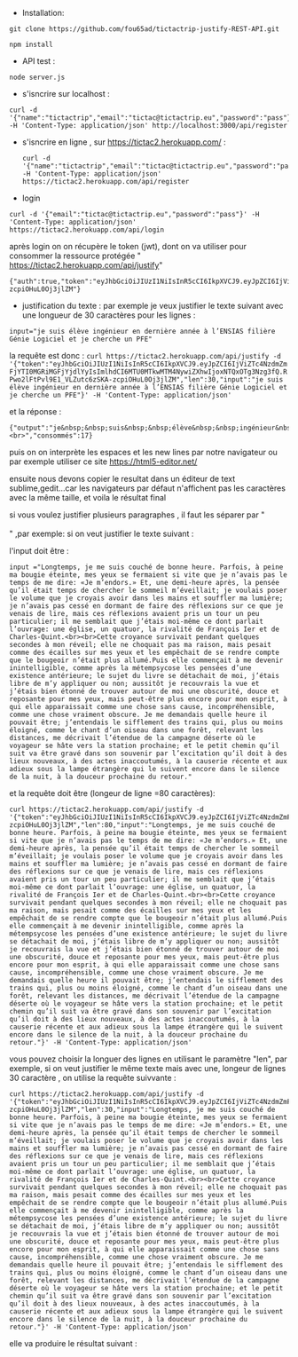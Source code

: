 - Installation:

```
git clone https://github.com/fou65ad/tictactrip-justify-REST-API.git
```
```
npm install
```
- API test :
```
node server.js 
```
- s'isncrire sur localhost :
```
curl -d '{"name":"tictactrip","email":"tictac@tictactrip.eu","password":"pass"}' -H 'Content-Type: application/json' http://localhost:3000/api/register
```
- s'isncrire en ligne , sur https://tictac2.herokuapp.com/ :
   ```
  curl -d '{"name":"tictactrip","email":"tictac@tictactrip.eu","password":"pass"}' -H 'Content-Type: application/json' https://tictac2.herokuapp.com/api/register
  ```
- login 
 ```
curl -d '{"email":"tictac@tictactrip.eu","password":"pass"}' -H 'Content-Type: application/json' https://tictac2.herokuapp.com/api/login
 ```
après login on on récupère le token (jwt), dont on va utiliser pour consommer la ressource protégée  " https://tictac2.herokuapp.com/api/justify"
   ```
{"auth":true,"token":"eyJhbGciOiJIUzI1NiIsInR5cCI6IkpXVCJ9.eyJpZCI6IjViZTc4NzdmZmFjYTI0MGRiMGFjYjdlYyIsImlhdCI6MTU0MTkwMTM4NywiZXhwIjoxNTQxOTg3Nzg3fQ.RPwo2lFtPvl9E1_VLZutc6zSKA-zcpiOHuL0Oj3jlZM"}
 ```
- justification du texte :
par exemple je veux justifier le texte suivant avec une longueur de 30 caractères pour les lignes :
 ```
 input="je suis élève ingénieur en dernière année à l’ENSIAS filière Génie Logiciel et je cherche un PFE"
  ```
la requête est donc  : 
    ```
curl https://tictac2.herokuapp.com/api/justify -d '{"token":"eyJhbGciOiJIUzI1NiIsInR5cCI6IkpXVCJ9.eyJpZCI6IjViZTc4NzdmZmFjYTI0MGRiMGFjYjdlYyIsImlhdCI6MTU0MTkwMTM4NywiZXhwIjoxNTQxOTg3Nzg3fQ.RPwo2lFtPvl9E1_VLZutc6zSKA-zcpiOHuL0Oj3jlZM","len":30,"input":"je suis élève ingénieur en dernière année à l’ENSIAS filière Génie Logiciel et je cherche un PFE"}' -H 'Content-Type: application/json' 
    ```
    
    
    
  et la réponse  : 
```
{"output":"je&nbsp;&nbsp;suis&nbsp;&nbsp;élève&nbsp;&nbsp;ingénieur&nbsp;&nbsp;en<br>dernière&nbsp;&nbsp;année&nbsp;&nbsp;à&nbsp;&nbsp;&nbsp;&nbsp;l’ENSIAS<br>filière&nbsp;&nbsp;Génie&nbsp;&nbsp;Logiciel&nbsp;et&nbsp;je<br>cherche&nbsp;un&nbsp;PFE&nbsp;<br>","consommés":17}
```

puis on on interprète les espaces et les new lines par notre navigateur ou par exemple utiliser ce site https://html5-editor.net/

ensuite nous devons copier le resultat dans un éditeur de text sublime,gedit...car les navigateurs par défaut n'affichent pas les caractères avec la même taille, et voila le résultat final

si vous voulez justifier plusieurs paragraphes , il faut les séparer par "<br><br>" ,par exemple:
si on veut justifier le texte suivant : 

l'input doit être :
```
input ="Longtemps, je me suis couché de bonne heure. Parfois, à peine ma bougie éteinte, mes yeux se fermaient si vite que je n’avais pas le temps de me dire: «Je m’endors.» Et, une demi-heure après, la pensée qu’il était temps de chercher le sommeil m’éveillait; je voulais poser le volume que je croyais avoir dans les mains et souffler ma lumière; je n’avais pas cessé en dormant de faire des réflexions sur ce que je venais de lire, mais ces réflexions avaient pris un tour un peu particulier; il me semblait que j’étais moi-même ce dont parlait l’ouvrage: une église, un quatuor, la rivalité de François Ier et de Charles-Quint.<br><br>Cette croyance survivait pendant quelques secondes à mon réveil; elle ne choquait pas ma raison, mais pesait comme des écailles sur mes yeux et les empêchait de se rendre compte que le bougeoir n’était plus allumé.Puis elle commençait à me devenir inintelligible, comme après la métempsycose les pensées d’une existence antérieure; le sujet du livre se détachait de moi, j’étais libre de m’y appliquer ou non; aussitôt je recouvrais la vue et j’étais bien étonné de trouver autour de moi une obscurité, douce et reposante pour mes yeux, mais peut-être plus encore pour mon esprit, à qui elle apparaissait comme une chose sans cause, incompréhensible, comme une chose vraiment obscure. Je me demandais quelle heure il pouvait être; j’entendais le sifflement des trains qui, plus ou moins éloigné, comme le chant d’un oiseau dans une forêt, relevant les distances, me décrivait l’étendue de la campagne déserte où le voyageur se hâte vers la station prochaine; et le petit chemin qu’il suit va être gravé dans son souvenir par l’excitation qu’il doit à des lieux nouveaux, à des actes inaccoutumés, à la causerie récente et aux adieux sous la lampe étrangère qui le suivent encore dans le silence de la nuit, à la douceur prochaine du retour."
 ```
 et la requête doit être (longeur de ligne =80 caractères):
  ```
 curl https://tictac2.herokuapp.com/api/justify -d '{"token":"eyJhbGciOiJIUzI1NiIsInR5cCI6IkpXVCJ9.eyJpZCI6IjViZTc4NzdmZmFjYTI0MGRiMGFjYjdlYyIsImlhdCI6MTU0MTkwMTM4NywiZXhwIjoxNTQxOTg3Nzg3fQ.RPwo2lFtPvl9E1_VLZutc6zSKA-zcpiOHuL0Oj3jlZM","len":80,"input":"Longtemps, je me suis couché de bonne heure. Parfois, à peine ma bougie éteinte, mes yeux se fermaient si vite que je n’avais pas le temps de me dire: «Je m’endors.» Et, une demi-heure après, la pensée qu’il était temps de chercher le sommeil m’éveillait; je voulais poser le volume que je croyais avoir dans les mains et souffler ma lumière; je n’avais pas cessé en dormant de faire des réflexions sur ce que je venais de lire, mais ces réflexions avaient pris un tour un peu particulier; il me semblait que j’étais moi-même ce dont parlait l’ouvrage: une église, un quatuor, la rivalité de François Ier et de Charles-Quint.<br><br>Cette croyance survivait pendant quelques secondes à mon réveil; elle ne choquait pas ma raison, mais pesait comme des écailles sur mes yeux et les empêchait de se rendre compte que le bougeoir n’était plus allumé.Puis elle commençait à me devenir inintelligible, comme après la métempsycose les pensées d’une existence antérieure; le sujet du livre se détachait de moi, j’étais libre de m’y appliquer ou non; aussitôt je recouvrais la vue et j’étais bien étonné de trouver autour de moi une obscurité, douce et reposante pour mes yeux, mais peut-être plus encore pour mon esprit, à qui elle apparaissait comme une chose sans cause, incompréhensible, comme une chose vraiment obscure. Je me demandais quelle heure il pouvait être; j’entendais le sifflement des trains qui, plus ou moins éloigné, comme le chant d’un oiseau dans une forêt, relevant les distances, me décrivait l’étendue de la campagne déserte où le voyageur se hâte vers la station prochaine; et le petit chemin qu’il suit va être gravé dans son souvenir par l’excitation qu’il doit à des lieux nouveaux, à des actes inaccoutumés, à la causerie récente et aux adieux sous la lampe étrangère qui le suivent encore dans le silence de la nuit, à la douceur prochaine du retour."}' -H 'Content-Type: application/json'
  ```
 vous pouvez choisir la longuer des lignes en utilisant le paramètre "len", par exemple, si on veut justifier le même texte mais avec une, longeur de lignes 30 caractère , on utilise la requête suivvante :
  ```
 curl https://tictac2.herokuapp.com/api/justify -d '{"token":"eyJhbGciOiJIUzI1NiIsInR5cCI6IkpXVCJ9.eyJpZCI6IjViZTc4NzdmZmFjYTI0MGRiMGFjYjdlYyIsImlhdCI6MTU0MTkwMTM4NywiZXhwIjoxNTQxOTg3Nzg3fQ.RPwo2lFtPvl9E1_VLZutc6zSKA-zcpiOHuL0Oj3jlZM","len":30,"input":"Longtemps, je me suis couché de bonne heure. Parfois, à peine ma bougie éteinte, mes yeux se fermaient si vite que je n’avais pas le temps de me dire: «Je m’endors.» Et, une demi-heure après, la pensée qu’il était temps de chercher le sommeil m’éveillait; je voulais poser le volume que je croyais avoir dans les mains et souffler ma lumière; je n’avais pas cessé en dormant de faire des réflexions sur ce que je venais de lire, mais ces réflexions avaient pris un tour un peu particulier; il me semblait que j’étais moi-même ce dont parlait l’ouvrage: une église, un quatuor, la rivalité de François Ier et de Charles-Quint.<br><br>Cette croyance survivait pendant quelques secondes à mon réveil; elle ne choquait pas ma raison, mais pesait comme des écailles sur mes yeux et les empêchait de se rendre compte que le bougeoir n’était plus allumé.Puis elle commençait à me devenir inintelligible, comme après la métempsycose les pensées d’une existence antérieure; le sujet du livre se détachait de moi, j’étais libre de m’y appliquer ou non; aussitôt je recouvrais la vue et j’étais bien étonné de trouver autour de moi une obscurité, douce et reposante pour mes yeux, mais peut-être plus encore pour mon esprit, à qui elle apparaissait comme une chose sans cause, incompréhensible, comme une chose vraiment obscure. Je me demandais quelle heure il pouvait être; j’entendais le sifflement des trains qui, plus ou moins éloigné, comme le chant d’un oiseau dans une forêt, relevant les distances, me décrivait l’étendue de la campagne déserte où le voyageur se hâte vers la station prochaine; et le petit chemin qu’il suit va être gravé dans son souvenir par l’excitation qu’il doit à des lieux nouveaux, à des actes inaccoutumés, à la causerie récente et aux adieux sous la lampe étrangère qui le suivent encore dans le silence de la nuit, à la douceur prochaine du retour."}' -H 'Content-Type: application/json' 
 ```
 elle va produire le résultat suivant :
 
